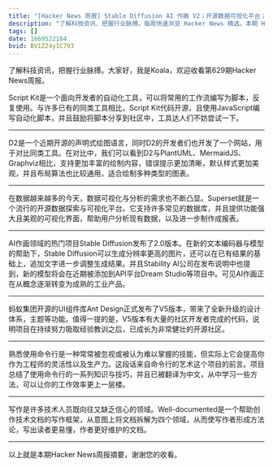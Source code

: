 ```yaml
---
title: "[Hacker News 周报] Stable Diffusion AI 作画 V2；开源数据可视化平台；命令行的艺术"
description: "了解科技资讯、把握行业脉搏。每周快速浏览 Hacker News 精选。本期 Hacker Newsletter 地址：https://www.daemonology.net/hn-daily/"
tags: []
date: 1669522184
bvid: BV1Z24y1C793
---
```

了解科技资讯，把握行业脉搏。大家好，我是Koala，欢迎收看第629期Hacker News周报。

Script Kit是一个面向开发者的自动化工具，可以将常用的工作流编写为脚本，反复使用。与许多已有的同类工具相比，Script Kit代码开源，且使用JavaScript编写自动化脚本，并且鼓励将脚本分享到社区中，工具达人们不妨尝试一下。

---

D2是一个近期开源的声明式绘图语言，同时D2的开发者们也开发了一个网站，用于对比同类工具。在对比中，我们可以看到D2与PlantUML、MermaidJS、Graphviz相比，支持更加丰富的绘制内容，错误提示更加清晰，默认样式更加美观，并且布局算法也比较通用，适合绘制多种类型的图表。

---

在数据越来越多的今天，数据可视化与分析的需求也不断凸显。Superset就是一个流行的开源数据探索与可视化平台。它支持许多常见的数据库，并且提供功能强大且美观的可视化界面，帮助用户分析现有数据，以及进一步制作成报表。

---

AI作画领域的热门项目Stable Diffusion发布了2.0版本。在新的文本编码器与模型的帮助下，Stable Diffusion可以生成分辨率更高的图片，还可以在已有结果的基础上，追加文字进一步调整生成结果。并且Stability AI公司在发布说明中也提到，新的模型将会在近期被添加到API平台Dream Studio等项目中。可见AI作画正在从概念逐渐转变为成熟的工业产品。

---

蚂蚁集团开源的UI组件库Ant Design正式发布了V5版本，带来了全新升级的设计体系，主题等功能。值得一提的是，V5版本有大量的社区开发者完成的代码，说明项目在持续努力吸取经验教训之后，已成长为非常健壮的开源社区。

---

熟悉使用命令行是一种常常被忽视或被认为难以掌握的技能，但实际上它会提高你作为工程师的灵活性以及生产力。这段话来自命令行的艺术这个项目的前言。项目总结了使用命令行的一系列知识与技巧，并且已被翻译为中文，从中学习一些方法，可以让你的工作效率更上一层楼。

---

写作是许多技术人员既向往又缺乏信心的领域。Well-documented是一个帮助创作技术文档的写作框架，从意图上将文档拆解为四个领域，从而使写作者形成方法论，写出读者更易懂，作者更好维护的文档。

---

以上就是本期Hacker News周报摘要，谢谢您的收看。

